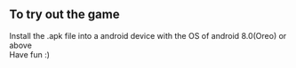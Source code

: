 ## To try out the game
Install the .apk file into a android device with the OS of android 8.0(Oreo) or above <br>
Have fun :)
